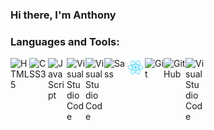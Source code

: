 
### Hi there, I'm Anthony




### Languages and Tools:

<img align="left" alt="HTML5" width="30px" src="https://www.svgrepo.com/show/120930/html.svg" />
<img align="left" alt="CSS3" width="30px" src="https://www.svgrepo.com/show/134149/css.svg" />
<img align="left" alt="JavaScript" width="30px" src="https://www.svgrepo.com/show/29753/javascript.svg" />
<img align="left" alt="Visual Studio Code" width="30px" src="https://www.svgrepo.com/show/294213/asp.svg" />
<img align="left" alt="Visual Studio Code" width="30px" src="https://www.svgrepo.com/show/226058/php.svg" />
<img align="left" alt="Sass" width="35px" src="https://www.svgrepo.com/show/354310/sass.svg" />
<img align="left" alt="React" width="30px" src="https://raw.githubusercontent.com/github/explore/80688e429a7d4ef2fca1e82350fe8e3517d3494d/topics/react/react.png" />
<img align="left" alt="Git" width="30px" src="https://www.svgrepo.com/show/373623/git.svg" />
<img align="left" alt="GitHub" width="35px" src="https://www.svgrepo.com/show/312259/github.svg" />
<img align="left" alt="Visual Studio Code" width="30px" src="https://www.svgrepo.com/show/331782/visual-studio.svg" />


